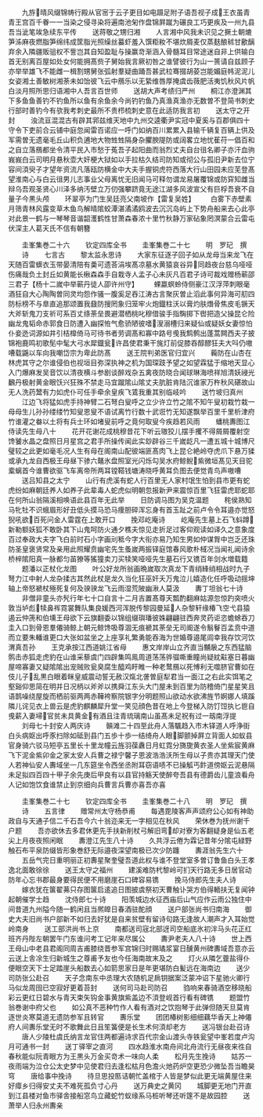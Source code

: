 <!-- { "loadSidebar": true } -->
　　九斿晴风缀锦帱行殿从官宻于云子更目如电蹑足附子语吾视子成王衣虽青青王宫百千眷一一当染之侵寻染将遍南池匊作盘锦屛蹴为碾良工巧更疾及一州九县吾当泚笔竢急续东平传
　　送蒋敬之甥归湘
　　人言湘中风我未识见之撅土朝熝笋泲麻夜燃脂笋绵纬成筐脂光照缲丝蟇虾羞入馔粔籹不堪炊屑麦仅蒸麸酿秫甘歠醨弃余入隣疆贩驵权不訾岂其自知盈耻与操赢竒渐涵入骨髓耳目常途迷自非上供输白首无别离百屋如处女何能拥髙赀子舅始我言厥初咎之谁譬彼行为山一篑请自兹顾子亦举举雄飞不能雌一楫割甥舅张弧射羣疑曲踊吾甚武柆骞掇胡荽岂能媚庭帏泥泥儿女姿湘土善敏树湘荼未如饴彼飞云中鴈乐以无絷维唇厚掩虞齿薇肥活夷饥秋风片帆白淡月照所思归语湘中人吾言百世师
　　送胡大声考绩归严州
　　桐江亦澄渊其下多鱼鱼善钓不钓鱼所以鱼有余鱼余今尚钓钓鱼乃真渔真渔亦无数曽不登简书刺史行部时善钓今有欤我考刺史最所不贵栉梳刺史意在此适防我言初
　　送太守之开封
　　浊流亘混混古有辟其郛兹维天地中九州交逵衢尹实冠中夏奚与百郡俱四十守令下吏前合云铺中庭忽闻雷百诺应一呼门如纳百川累累入县输千辆复百辆上供及军需曽无遗毫毛丘山积负逋地大物甡甡隔身杂臞腴隄防或阔畧立地忧萑苻一倡百和之自立落鴈都坐令清平民入市愁于菟吾子起阳曲而翁烈丈夫自台徂名卿子亦汗血驹峩峩白云司明月悬秋壶大奸梗大狱如以手拉枯久结司防知或彻公与孤旧尹新去位宁容间湏臾子才望年资流凡落瓯防横金中大夫手握铜虎符西落大行山田园未应芜登髙望淮南心与白云徂男儿志事业父母离忧无旧闻马可释勿谓龙易屠覆锦或防穽知雌当辩乌吾观圣贤心川泽多纳汚壁立万仞强攀跻竟无途江湖多风波宣父有巨桴吾衰不自量子今黒头颅
　　环翠亭为门生吴廷亮父南坡作【雷复吴姓】
　　白雾下赤壁素月筛青林风露变草木鱼鸟解晴隂蛟潭湛潏潏鸥波去沉沉岛屿上下势舟船来去心此亭对此景一鹤与一琴琴音谐韶濩鹤性甘萧森春浓十里竹秋静万家砧象罔溟蒙合云雷屯伏深主人葛天氏不信有朝簪



　　圭峯集巻二十六
　　钦定四库全书
　　圭峯集巻二十七
　　明　罗玘　撰
　　诗
　　七言古
　　黎太监永思诗
　　大家东征逐子回子如从龙母当来龙飞在天随百雷蠎衣玉带晏清陪有羮可遗荅涓埃髙凉墓水黄猿哀谷异同趋夜台慈乌哑哑伤痛哉负土封丘如黄能长楸森森手自栽寺人孟子心未灰凡百君子诗可裁戏赠杨蕲邵三君子【杨十二嵗中举蕲丹徒人卲许州守】
　　蜾蠃螟蛉侍侧豪江汉浮萍刺眼毫酒狂自大心陶陶曽同灵均怨作骚一腹奚足吞江涛古言聚灰曽止滔此事何异海可舠四防标榜不与臯直追那颂置我鼗防搜罔象归笼牢火炮鐡柱沃以膏灼肤熸骨焦皮毛镢天大斧斩鬼刀支祈可系百丈绦荼垒畏避潜栖桃叱穆借骏手指騊掷下辔把造父操昆仑险幽龙鬼韬命赤郭食日防遭入幽探恠气愈骄陋彼嗜溲溺槽归来疑仙或疑妖女妻惊怕仆妾迯词源如井引桔橰倚马可待书者劳调髙和寡中路号曵我鹪鹩出蓬蒿闗西夫子披锦袍鹿鸣初歌髧中髦大弓水犀鐡瓮许昌使君秉干旄灯前促膝吞醇醪狂夫大呌仍嗷嘈载鼷以车向我嘲岱宗为卑此防髙
　　送王院判弟医官归宜兴
　　蘜防在山杏在林虎其守之尔谁侵伯也视垣目弥深执神之机为国琛跂予望之如望霖猛于缩地天显心入门爆麻发吴音饮以清夜横斗参剧谈醉戏杂五禽夜防晓合闻球琳海喷祥旭清妖祲光飜丹极射黄金眼饫兴狂殊不禁走马宜蹴隂山隂丈夫肮脏肯陆沉谁家万杵秋风碪故山无人洗药鬵有力如虎仆可任手牵余皇疾飞鵀我重其别临岐吟
　　送竹坡归真州
　　江边飞将猛如虎手持神臂二石弩白叟呼之立少许立竹之隂不知午叟初栽竹栽一母母生儿孙孙缕缕竹知叟恩叟不语试离竹行数十武诳竹无知遂飘举百里千里析津府竹谁灌之畚以土将有兵士环如堵叟前呼之竟何取叟今疾趋若风雨
　　蟠桃夀图江侍读先生母八十
　　花开花谢花成桃穆昔花下听云璈狡儿摆手攫不得屑屑覆射空馋饕水晶之盘照日月星宫之君手所操传闻此实玅辟谷三千嵗龁凡一遭五城十城博尺璧较之此更如毫毛况人生有母在阁南山配彼端匪髙肉飞上昆仑絶岭夺虎爪下悬万猱或承九龙自西极王母昼下骖六鼇氷盘照室光闪烁勾吴水府鲸鲵紫微垣髙见天目驼槖螭首今谁曹欲驱飞车离帝所两耳镗鞳钱塘涛晓呼黄耳负图去便觉青鸟声嗷嘈
　　送吕知县之太宁
　　山行有虎溪有蛇人行百里无人家村氓生怕到县市更有蛇虎纷如麻朝廷养人如养子此辈毒人蛇虎似明朝忽报新尹来震惊百里飞狂雷虎耶蛇耶在何所山翁隔溪相唤语此县百年无此举
　　日防调马图为吴克温题
　　秺侯熟知马牝牡不识蛾眉形好丑低头摸马恐马痩胆碎浑忘身有首玉趾之前卢令令耳邉亦觉怒猊吼欲百死问金人雷霆在上敢开口
　　挽邓屹庵诗
　　屹庵先生墓上石飞蚪蹲新勒额妖狐不敢卧其下山鬼呵防火通夕樵夫惊见走折足过客仰观读如译久之意象度百过奉政大夫字飞白前时石小字画刓秪今字大衔亦易乃知生男如仲谋胷中岂乏还珠防圣皇褒贤常及亲用此照耀贲幽宅先生蚤嵗两振铎庭馆春风歌朴棫况当闻礼闻诗余桥梓隂阳真一脉都匀苖獠等猺獞卖刀买犊笑哑哑先生墓石行又镌百年剑水増载籍
　　题潘以正杖化龙图
　　叶公好龙所翁画晩嵗取次真龙下青绡綘绡相战时九子弩力江中射人龙杂揉古其然此杖是龙久当化狂巫奸夭万鬼泣儿嬉造化任呼吸动揺坤轴上帝怒褫杖殛死复何及骙骙龙飞云雨湿荒陂幽湫人莫汲
　　夀丁坦翁七十诗
　　非僧非童头亦髠行年七十口自言十二月吉置髙尊天瓢酌翻麻姑源忽惊趵突喷火敦当垆彪犊鼻裈霓裳舞队集良媛西河浑脱传黎园曼延人杂黎轩缘椿飞空弋县猿遏云仲箎和伯壎王母欲下云旗翻委以锦组缀璵璠彼姝翩翩驻西奔灵药讵恣蟾蜍吞刀圭入口到骨恩羣僊骑鲸上朝元鲸馋吸尊涸无痕褫其荼垒无司阍遂令鬅鬙百孟贲中道而立要朱轓谁更口大张如盆坐之上座享礼繁勇能吞海为世婚尊邉尾闾幸我存饮河饮渭真吾孙
　　王克承按江西道姚江省母
　　惠文岸岸山立齐直当黼扆之东西猛脑鹘击赤狐走虎豹在山谁采藜虞门四辟集鸣鳯周道荡荡骅骝嘶重瞳尚疑紞黈塞日暮幽屋啼寡妻又疑隂隂出宠贼败瓮臭腐生醯鸡盱睢一种老鹜鴈以死愽利无噬脐官曹如在伎儿子乱黒白眼着眯皇威震动誓无赦汉熂北詟曽庭犁君当一面江之右此实饵笔之壑谿仰思简在明并日况柄以斧斧以携舜江东头大门屋未到百里为防稽倚门星星笑且语鹊噪绕屋旋而栖前驱两两赤鞾袴察院银字分明题照山欲动水欲沸旌节婀娜人填蹊隣儿诧见衣上兽云是虎豹麒麟犀升堂一笑见顔色昔在地上今登梯入防饤饾执匕鬯自曵薪入妻埽官贫未具黄金有酒且注青琉璃南山虽髙未足祝有过一刼南浮提
　　刘母七十封安人两庆诗
　　贑滩二十四至此舟人落颿趋入市木铎道人呼浄街白头病妪出呼豕扫除如砥到县门五歩十歩一结绮舟人眼脚颤掉屛立背面人如蚁县官身骑六驳马短亭五里长十里龙幢云旌羽葆纛日月虹霓分旖旎黄衣圣人坐紫宸黄麻飞下泥金紫卯金之家太安人兵曹之禄宁馨子恩波浩浩沃所生母以子贵亦其理天门使人若神仙安人夀域坐一几东筵坐令西坐丞附耳窃语啧不已操觚丐飰道傍妪云泥悬隔未足拟四百四十甲子余先庚后甲良有以县官持觞天使醉夸吾县有德爵齿儿童浪看舟人记如饱饮食谁禁止到京细向兵曹言兵曹亦喜吾亦喜






　　圭峯集巻二十七
　　钦定四库全书
　　圭峯集巻二十八
　　明　罗玘　撰
　　诗
　　五言律
　　赠常州太守杨恭甫
　　每遇毘陵客声声颂府公心如有神助政自与天通子信二千石吾今六十翁迩来无一字相见在秋风
　　荣休巻为抚州谢千户题
　　吾亦欲休去多君休更先手扶新削杖弓解旧弯却对寮为客翻疑身是仙五老尖上月夜夜照闲眠
　　夀澄江先生八十诗
　　久共浮云倦为霖记昔年分隂屯緑野触石布平泉防缀皆形象巻舒无际邉夜深望南极已次少防躔
　　夀涯翁先生六十
　　五岳气完日重明丽正初夀星聚奎璧吾道此权与谁不登堂室多曽订鲁鱼白头王孝逸北面敢徐徐
　　送王太守之福州
　　建溪难防杙黎岭可扪天行路无多日居官动防年心忘书郡最身要得民便不用磨崖石口碑容易镌
　　挽马侍郎先生夫人诗
　　嫁衣犹在箧翟茀只存图箧启逺追日图披虞祭初天曹触讣哭方伯得輀扶无复闻钟起朝催学士趋
　　沈侍郎七十诗
　　阳羡城边水征西庙后山气应作云雨公独住中间昔道九州隘今随一鹤闲且当熈皥日春酒驻酡顔
　　送户部张尚书归南海
　　御史大夫旧尚书户部新不如归去好犹是自来贫壁有留诗句路无逢故人潮声才入耳始觉岭南身
　　送工部洪尚书上京
　　南都送司宼北部迓司空船底氷初泮马头花正红班齐丹陛左朝罢午门东谁问考工记年来尽属公
　　夀尹老夫人八十诗
　　世上西王母山中老县君阁同周吉甫膝绕晋参军宫锦归时赐璚浆宴日醺黄州碑夀域吾意亦云云送上舎凃生归新城生之尊甫予友也今任海南故末及之
　　灯火从隣乞虀盐得仆便眼空天下士足踏崖头船数去心如箭思家日是年更堪防白髪远在海南边
　　送少司防张公赴召
　　天子念南东中丞理大农随机足扄钥据案泛蒙冲诏下星驰火卿行马似龙周囹已空寂好更着苔封
　　送何司马赴司防召
　　驺响来春骑酒空移晓船彩云更红日碧水与青天束矢钩金事黄旗紫盖边不湏登岘首行看有碑镌
　　题盟竹翁巻谢中府父也
　　如公真不恶种竹作人看有酒对之饮抱琴于此弹但随天旦莫肯逐世炎寒莫道无遗防参军且转官
　　夀乐堂
　　团团椿树影细细藕华香天上神僊府人间夀乐堂无时不歌舞此日且笙簧便是长生术何湏却老方
　　送冯银台赴召诗
　　唐人少陵杜虞氏纳言龙官住两都遍诗求百代宗金山渡头寺铁瓮望中峯若度卢沟月可通书一封
　　送丁驿宰之直河
　　四水趋淮水南舟间北舟流行无昼夜来徃自春秋能似阮青眼方为王黒头万金买竒术一味向人柔
　　松月先生挽诗
　　姑苏一夜雨端为泣仓公太史梦中见使君归去逢松枯月色澹火灺药炉空更恐少微坠吾当瞻昊穹
　　唐给事中挽诗
　　待旦思投匦诘朝忙盖棺于人皆是梦似此更无端黄屋住来好瘴乡归得安丈夫不难死孤负寸心丹
　　送万典史之黄冈
　　城脚更无地门开直到江县楼对鱼市驿舎接船窓鸟立藏蛇竹蚁缘系马桩听琴还听篴不是故园腔
　　送萧举人归永州夀亲

